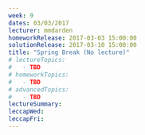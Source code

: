 ```yaml
---
week: 9
dates: 03/03/2017
lecturer: mmdarden
homeworkRelease: 2017-03-03 15:00:00
solutionRelease: 2017-03-10 15:00:00
title: "Spring Break (No lecture)"
# lectureTopics:
#   - TBD
# homeworkTopics:
#   - TBD
# advancedTopics:
#   - TBD
lectureSummary:
leccapWed:
leccapFri:
---
```


